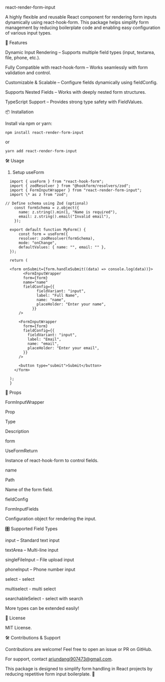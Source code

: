react-render-form-input

A highly flexible and reusable React component for rendering form inputs dynamically using react-hook-form. This package helps simplify form management by reducing boilerplate code and enabling easy configuration of various input types.

🚀 Features

Dynamic Input Rendering – Supports multiple field types (input, textarea, file, phone, etc.).

Fully Compatible with react-hook-form – Works seamlessly with form validation and control.

Customizable & Scalable – Configure fields dynamically using fieldConfig.

Supports Nested Fields – Works with deeply nested form structures.

TypeScript Support – Provides strong type safety with FieldValues.

📦 Installation

Install via npm or yarn:

`npm install react-render-form-input`

or

`yarn add react-render-form-input`

🛠️ Usage

1. Setup useForm

```
  import { useForm } from "react-hook-form";
  import { zodResolver } from "@hookform/resolvers/zod";
  import { FormInputWrapper } from "react-render-form-input";
  import \* as z from "zod";

// Define schema using Zod (optional)
    const formSchema = z.object({
      name: z.string().min(1, "Name is required"),
      email: z.string().email("Invalid email"),
    });

  export default function MyForm() {
      const form = useForm({
      resolver: zodResolver(formSchema),
      mode: "onChange",
      defaultValues: { name: "", email: "" },
  });

  return (

  <form onSubmit={form.handleSubmit((data) => console.log(data))}>
        <FormInputWrapper
        form={form}
        name="name"
        fieldConfig={{
              fieldVariant: "input",
              label: "Full Name",
              name: "name",
              placeHolder: "Enter your name",
            }}
      />

      <FormInputWrapper
        form={form}
        fieldConfig={{
          fieldVariant: "input",
          label: "Email",
          name: "email",
          placeHolder: "Enter your email",
        }}
      />

      <button type="submit">Submit</button>
    </form>

  );
  }
```

📌 Props

FormInputWrapper<TData extends FieldValues>

Prop

Type

Description

form

UseFormReturn<TData>

Instance of react-hook-form to control fields.

name

Path<TData>

Name of the form field.

fieldConfig

FormInputFields<TData>

Configuration object for rendering the input.

🎛 Supported Field Types

input – Standard text input

textArea – Multi-line input

singleFileInput – File upload input

phoneInput – Phone number input

select - select

multiselect - multi select

searchableSelect - select with search

More types can be extended easily!

📜 License

MIT License.

🛠 Contributions & Support

Contributions are welcome! Feel free to open an issue or PR on GitHub.

For support, contact arjundangi907473@gmail.com.

This package is designed to simplify form handling in React projects by reducing repetitive form input boilerplate. 🚀
